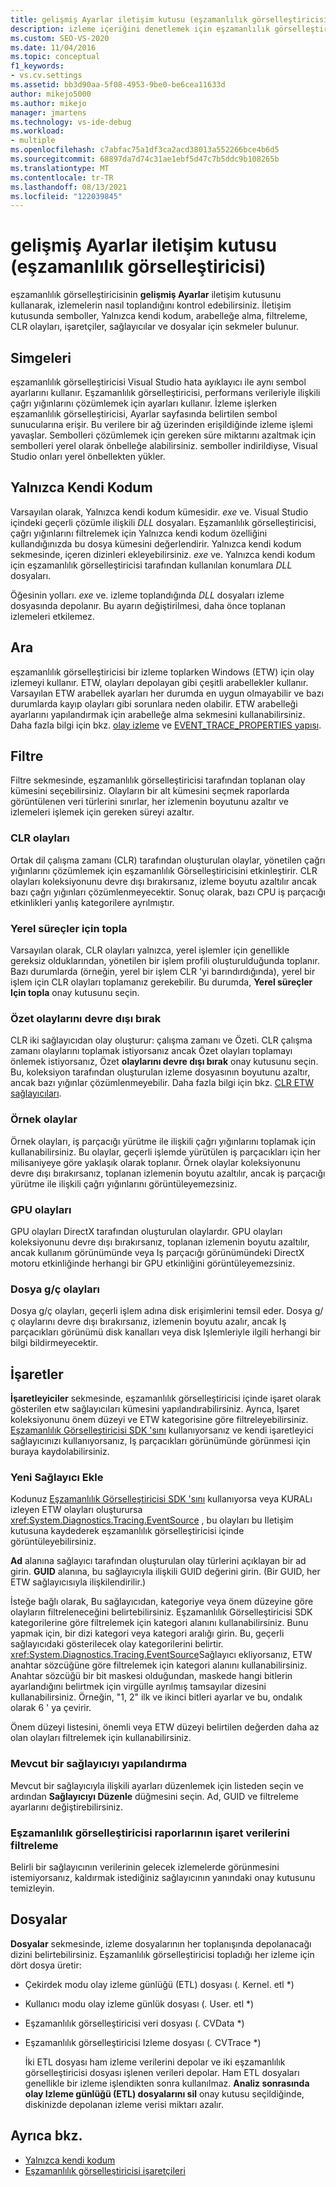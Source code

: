 ```yaml
---
title: gelişmiş Ayarlar iletişim kutusu (eşzamanlılık görselleştiricisi) | Microsoft Docs
description: izleme içeriğini denetlemek için eşzamanlılık görselleştiricisi içinde gelişmiş Ayarlar kullanın. Semboller, Yalnızca kendi kodum, arabelleğe alma ve daha fazlası için sekmeler vardır.
ms.custom: SEO-VS-2020
ms.date: 11/04/2016
ms.topic: conceptual
f1_keywords:
- vs.cv.settings
ms.assetid: bb3d90aa-5f08-4953-9be0-be6cea11633d
author: mikejo5000
ms.author: mikejo
manager: jmartens
ms.technology: vs-ide-debug
ms.workload:
- multiple
ms.openlocfilehash: c7abfac75a1df3ca2acd38013a552266bce4b6d5
ms.sourcegitcommit: 68897da7d74c31ae1ebf5d47c7b5ddc9b108265b
ms.translationtype: MT
ms.contentlocale: tr-TR
ms.lasthandoff: 08/13/2021
ms.locfileid: "122039845"
---
```

# <a name="advanced-settings-dialog-box-concurrency-visualizer"></a>gelişmiş Ayarlar iletişim kutusu (eşzamanlılık görselleştiricisi)
eşzamanlılık görselleştiricisinin **gelişmiş Ayarlar** iletişim kutusunu kullanarak, izlemelerin nasıl toplandığını kontrol edebilirsiniz.  İletişim kutusunda semboller, Yalnızca kendi kodum, arabelleğe alma, filtreleme, CLR olayları, işaretçiler, sağlayıcılar ve dosyalar için sekmeler bulunur.

## <a name="symbols"></a>Simgeleri
 eşzamanlılık görselleştiricisi Visual Studio hata ayıklayıcı ile aynı sembol ayarlarını kullanır. Eşzamanlılık görselleştiricisi, performans verileriyle ilişkili çağrı yığınlarını çözümlemek için ayarları kullanır.  İzleme işlerken eşzamanlılık görselleştiricisi, Ayarlar sayfasında belirtilen sembol sunucularına erişir.  Bu verilere bir ağ üzerinden erişildiğinde izleme işlemi yavaşlar.  Sembolleri çözümlemek için gereken süre miktarını azaltmak için sembolleri yerel olarak önbelleğe alabilirsiniz. semboller indirildiyse, Visual Studio onları yerel önbellekten yükler.

## <a name="just-my-code"></a>Yalnızca Kendi Kodum
 Varsayılan olarak, Yalnızca kendi kodum kümesidir. *exe* ve. Visual Studio içindeki geçerli çözümle ilişkili *DLL* dosyaları. Eşzamanlılık görselleştiricisi, çağrı yığınlarını filtrelemek için Yalnızca kendi kodum özelliğini kullandığınızda bu dosya kümesini değerlendirir. Yalnızca kendi kodum sekmesinde, içeren dizinleri ekleyebilirsiniz. *exe* ve. Yalnızca kendi kodum için eşzamanlılık görselleştiricisi tarafından kullanılan konumlara *DLL* dosyaları.

 Öğesinin yolları. *exe* ve. izleme toplandığında *DLL* dosyaları izleme dosyasında depolanır.  Bu ayarın değiştirilmesi, daha önce toplanan izlemeleri etkilemez.

## <a name="buffering"></a>Ara
 eşzamanlılık görselleştiricisi bir izleme toplarken Windows (ETW) için olay izlemeyi kullanır.  ETW, olayları depolayan gibi çeşitli arabellekler kullanır.  Varsayılan ETW arabellek ayarları her durumda en uygun olmayabilir ve bazı durumlarda kayıp olayları gibi sorunlara neden olabilir.  ETW arabelleği ayarlarını yapılandırmak için arabelleğe alma sekmesini kullanabilirsiniz. Daha fazla bilgi için bkz. [olay izleme](/windows/win32/etw/event-tracing-portal) ve  [EVENT_TRACE_PROPERTIES yapısı](/windows/win32/api/evntrace/ns-evntrace-event_trace_properties).

## <a name="filter"></a>Filtre
 Filtre sekmesinde, eşzamanlılık görselleştiricisi tarafından toplanan olay kümesini seçebilirsiniz. Olayların bir alt kümesini seçmek raporlarda görüntülenen veri türlerini sınırlar, her izlemenin boyutunu azaltır ve izlemeleri işlemek için gereken süreyi azaltır.

### <a name="clr-events"></a>CLR olayları
 Ortak dil çalışma zamanı (CLR) tarafından oluşturulan olaylar, yönetilen çağrı yığınlarını çözümlemek için eşzamanlılık Görselleştiricisini etkinleştirir.  CLR olayları koleksiyonunu devre dışı bırakırsanız, izleme boyutu azaltılır ancak bazı çağrı yığınları çözümlenmeyecektir.  Sonuç olarak, bazı CPU iş parçacığı etkinlikleri yanlış kategorilere ayrılmıştır.

### <a name="collect-for-native-processes"></a>Yerel süreçler için topla
 Varsayılan olarak, CLR olayları yalnızca, yerel işlemler için genellikle gereksiz olduklarından, yönetilen bir işlem profili oluşturulduğunda toplanır.  Bazı durumlarda (örneğin, yerel bir işlem CLR 'yi barındırdığında), yerel bir işlem için CLR olayları toplamanız gerekebilir.  Bu durumda, **Yerel süreçler Için topla** onay kutusunu seçin.

### <a name="disable-rundown-events"></a>Özet olaylarını devre dışı bırak
 CLR iki sağlayıcıdan olay oluşturur: çalışma zamanı ve Özeti.  CLR çalışma zamanı olaylarını toplamak istiyorsanız ancak Özet olayları toplamayı önlemek istiyorsanız, Özet **olaylarını devre dışı bırak** onay kutusunu seçin.  Bu, koleksiyon tarafından oluşturulan izleme dosyasının boyutunu azaltır, ancak bazı yığınlar çözümlenmeyebilir. Daha fazla bilgi için bkz. [CLR ETW sağlayıcıları](/dotnet/framework/performance/clr-etw-providers).

### <a name="sample-events"></a>Örnek olaylar
 Örnek olayları, iş parçacığı yürütme ile ilişkili çağrı yığınlarını toplamak için kullanabilirsiniz. Bu olaylar, geçerli işlemde yürütülen iş parçacıkları için her milisaniyeye göre yaklaşık olarak toplanır. Örnek olaylar koleksiyonunu devre dışı bırakırsanız, toplanan izlemenin boyutu azaltılır, ancak iş parçacığı yürütme ile ilişkili çağrı yığınlarını görüntüleyemezsiniz.

### <a name="gpu-events"></a>GPU olayları
 GPU olayları DirectX tarafından oluşturulan olaylardır. GPU olayları koleksiyonunu devre dışı bırakırsanız, toplanan izlemenin boyutu azaltılır, ancak kullanım görünümünde veya Iş parçacığı görünümündeki DirectX motoru etkinliğinde herhangi bir GPU etkinliğini görüntüleyemezsiniz.

### <a name="file-io-events"></a>Dosya g/ç olayları
 Dosya g/ç olayları, geçerli işlem adına disk erişimlerini temsil eder.  Dosya g/ç olaylarını devre dışı bırakırsanız, izlemenin boyutu azalır, ancak Iş parçacıkları görünümü disk kanalları veya disk Işlemleriyle ilgili herhangi bir bilgi bildirmeyecektir.

## <a name="markers"></a>İşaretler
 **İşaretleyiciler** sekmesinde, eşzamanlılık görselleştiricisi içinde işaret olarak gösterilen etw sağlayıcıları kümesini yapılandırabilirsiniz.  Ayrıca, Işaret koleksiyonunu önem düzeyi ve ETW kategorisine göre filtreleyebilirsiniz.  [Eşzamanlılık Görselleştiricisi SDK 'sını](../profiling/concurrency-visualizer-sdk.md) kullanıyorsanız ve kendi işaretleyici sağlayıcınızı kullanıyorsanız, Iş parçacıkları görünümünde görünmesi için buraya kaydolabilirsiniz.

### <a name="add-a-new-provider"></a>Yeni Sağlayıcı Ekle
 Kodunuz [Eşzamanlılık Görselleştiricisi SDK 'sını](../profiling/concurrency-visualizer-sdk.md) kullanıyorsa veya KURALı izleyen ETW olayları oluşturursa <xref:System.Diagnostics.Tracing.EventSource> , bu olayları bu Iletişim kutusuna kaydederek eşzamanlılık görselleştiricisi içinde görüntüleyebilirsiniz.

 **Ad** alanına sağlayıcı tarafından oluşturulan olay türlerini açıklayan bir ad girin.  **GUID** alanına, bu sağlayıcıyla ilişkili GUID değerini girin. (Bir GUID, her ETW sağlayıcısıyla ilişkilendirilir.)

 İsteğe bağlı olarak, Bu sağlayıcıdan, kategoriye veya önem düzeyine göre olayların filtreleneceğini belirtebilirsiniz.  Eşzamanlılık Görselleştiricisi SDK kategorilerine göre filtrelemek için kategori alanını kullanabilirsiniz.  Bunu yapmak için, bir dizi kategori veya kategori aralığı girin.  Bu, geçerli sağlayıcıdaki gösterilecek olay kategorilerini belirtir.  <xref:System.Diagnostics.Tracing.EventSource>Sağlayıcı ekliyorsanız, ETW anahtar sözcüğüne göre filtrelemek için kategori alanını kullanabilirsiniz.  Anahtar sözcüğü bir bit maskesi olduğundan, maskede hangi bitlerin ayarlandığını belirtmek için virgülle ayrılmış tamsayılar dizesini kullanabilirsiniz. Örneğin, "1, 2" ilk ve ikinci bitleri ayarlar ve bu, ondalık olarak 6 ' ya çevirir.

 Önem düzeyi listesini, önemli veya ETW düzeyi belirtilen değerden daha az olan olayları filtrelemek için kullanabilirsiniz.

### <a name="configure-an-existing-provider"></a>Mevcut bir sağlayıcıyı yapılandırma
 Mevcut bir sağlayıcıyla ilişkili ayarları düzenlemek için listeden seçin ve ardından **Sağlayıcıyı Düzenle** düğmesini seçin.  Ad, GUID ve filtreleme ayarlarını değiştirebilirsiniz.

### <a name="filter-marker-data-out-of-concurrency-visualizer-reports"></a>Eşzamanlılık görselleştiricisi raporlarının işaret verilerini filtreleme
 Belirli bir sağlayıcının verilerinin gelecek izlemelerde görünmesini istemiyorsanız, kaldırmak istediğiniz sağlayıcının yanındaki onay kutusunu temizleyin.

## <a name="files"></a>Dosyalar
 **Dosyalar** sekmesinde, izleme dosyalarının her toplanışında depolanacağı dizini belirtebilirsiniz.  Eşzamanlılık görselleştiricisi topladığı her izleme için dört dosya üretir:

- Çekirdek modu olay izleme günlüğü (ETL) dosyası (<em>.</em> Kernel. etl *)

- Kullanıcı modu olay izleme günlük dosyası (<em>.</em> User. etl *)

- Eşzamanlılık görselleştiricisi veri dosyası (<em>.</em> CVData *)

- Eşzamanlılık görselleştiricisi Izleme dosyası (<em>.</em> CVTrace *)

  İki ETL dosyası ham izleme verilerini depolar ve iki eşzamanlılık görselleştiricisi dosyası işlenen verileri depolar.  Ham ETL dosyaları genellikle bir izleme işlendikten sonra kullanılmaz.  **Analiz sonrasında olay Izleme günlüğü (ETL) dosyalarını sil** onay kutusu seçildiğinde, diskinizde depolanan izleme verisi miktarı azalır.

## <a name="see-also"></a>Ayrıca bkz.
- [Yalnızca kendi kodum](../profiling/just-my-code-threads-view.md)
- [Eşzamanlılık görselleştiricisi işaretçileri](../profiling/concurrency-visualizer-markers.md)